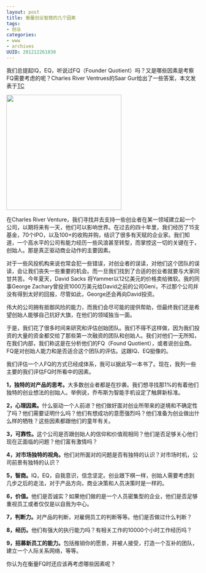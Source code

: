 ```yaml
---
layout: post
title: 衡量创业智商的几个因素
tags: 
- 创业
categories:
- www
- archives
UUID: 201212261830
---
```


我们总提起IQ，EQ，听说过FQ（Founder Quotient）吗？又是哪些因素是考察FQ需要考虑的呢？Charles River Ventrues的Saar Gur给出了一些答案，本文发表于[TC](http://techcrunch.com/2012/11/17/measure-founder-strength-with-your-founder-quotient/)

<img src="{{site.static_url}}/assets/images/life/pub/founder-quotient-circle.jpg"  width="300" height="300" class="img-right"/>


在Charles River Venture，我们寻找并去支持一些创业者在某一领域建立起一个公司，以期将来有一天，他们可以影响世界。在过去的四十年里，我们经历了15支基金，70个IPO，以及100+的收购并购，结识了很多有天赋的企业家。我们知道，一个高水平的公司有能力经历一些风浪甚至转型，而掌控这一切的关键在于，创始人。那是真正驱动商业动作的主要因素。

对于一些风投机构来说也常会犯一些错误，对创业者的误读，对他们这个团队的误读，会让我们丧失一些重要的机会。而一旦我们找到了合适的创业者就要与大家同甘共苦。今年夏天，David Sacks 将Yammer以12亿美元的价格卖给微软。我的同事George Zachary曾投资1000万美元给David之前的公司Geni，不过那个公司并没有得到太好的回报，尽管如此，George还会再向David投资。

伟大的公司拥有抵御风险的能力，而我们会尽可能的提供帮助，但最终我们还是希望创始人能够自己抗好大旗，在他们的领域独当一面。

于是，我们花了很多时间来研究和评估创始团队。我们不得不这样做，因为我们投资的大量的资金都交给了那些第一次融资的团队和创始人。我们对他们一无所知，在我们内部，我们称这是在分析他们的FQ（Found Quotient），或者说创业商。FQ是对创始人能力和是否适合这个团队的评估。这跟IQ、EQ挺像的。

我们评估一个人FQ的方式已经成体系，我可以据此写一本书了。现在，我列一些主要的我们评估FQ时所看中的因素。

<strong>1，独特的对产品的思考。</strong>大多数创业者都是在抄袭。我们想寻找那1%的有着他们独特的创业想法的创始人。举例说，乔布斯为智能手机设定了触屏新标准。

<strong>2，心理因素。</strong>什么驱动一个人前进？他们做好面对创业所带来的逆境和不确定性了吗？他们需要证明什么吗？他们有想成功的意愿强烈吗？他们准备为创业做出什么样的牺牲？这些因素都跟他们的童年有关。

<strong>3，可靠性。</strong>这个公司是否跟创始人的信仰和价值观相同？他们是否足够关心他们现在正面临的问题？他们富有激情吗？

<strong>4，对市场独特的视角。</strong>他们对所面对的问题是否有独特的认识？对市场时机，公司前景有独特的认识？

<strong>5，智商。</strong>IQ，EQ，自我意识，信念坚定。创业跟下棋一样，创始人需要考虑到几步之后的走法，对于产品方向，商业决策和人员决策时是一样的。

<strong>6，价值。</strong>他们是否诚实？如果他们做的是一个人员密集型的企业，他们是否足够重视员工或者仅仅是以自我为中心。

<strong>7，判断力。</strong>对产品的判断，对雇佣员工的判断等等。他们是否做过什么判断？

<strong>8，经历。</strong>他们有强大的执行能力吗？有相关工作的10000个小时工作经历吗？

<strong>9，招募新员工的能力。</strong>包括推销你的愿景，并被人接受，打造一个互补的团队，建立一个人际关系网络，等等。

你认为在衡量FQ时还应该再考虑哪些因素呢？
